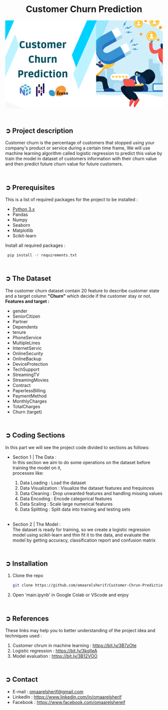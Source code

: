 <!-- PROJECT TITLE -->
**<h1 align="center">Customer Churn Prediction</h1>**

<!-- LOGO -->
<p align="center">
  <img src="Images/customer_chrun_cover.png"/>
</p>

<!-- PROJECT DESCRIPTION -->
## <br>**➲ Project description**
Customer churn is the percentage of customers that stopped using your company's product
or service during a certain time frame, We will use machine learning algorithm called logistic regression to predict this value by train the model in dataset of customers information with their churn value and then predict future churn value for future customers.

<!-- PREREQUISTIES -->
## <br>**➲ Prerequisites**
This is a list of required packages for the project to be installed :
* <a href="https://www.python.org/downloads/" target="_blank">Python 3.x</a>
* Pandas 
* Numpy
* Seaborn
* Matplotlib
* Scikit-learn

Install all required packages :
 ```sh
  pip install -r requirements.txt
  ```

<!-- THE DATASET -->
## <br>**➲ The Dataset**
The customer churn dataset contain 20 feature to describe customer state
and a target column **"Churn"** which decide if the customer stay or not.
<br>**Features and target :**
- gender
- SeniorCitizen
- Partner
- Dependents
- tenure
- PhoneService
- MultipleLines
- InternetServic 
- OnlineSecurity
- OnlineBackup
- DeviceProtection
- TechSupport
- StreamingTV
- StreamingMovies
- Contract 
- PaperlessBilling 
- PaymentMethod
- MonthlyCharges
- TotalCharges
- Churn (target)

<!-- CODING SECTIONS -->
## <br>**➲ Coding Sections**
In this part we will see the project code divided to sections as follows:
<br>

- Section 1 | The Data :<br>
In this section we aim to do some operations on the dataset before training the model on it,
<br>processes like:
  1. Data Loading : Load the dataset
  2. Data Visualization : Visualize the dataset features and frequinces
  3. Data Cleaning : Drop unwanted features and handling missing values 
  4. Data Encoding : Encode categorical features
  5. Data Scaling : Scale large numerical features
  6. Data Splitting : Split data into training and testing sets<br><br>

- Section 2 | The Model :<br>
The dataset is ready for training, so we create a logistic regression model using scikit-learn and thin fit it to the data, and evaluate the model by getting accuracy, classification report and confusion matrix<br>

<!-- INSTALLATION -->
## <br>**➲ Installation**
1. Clone the repo
   ```sh
   git clone https://github.com/omaarelsherif/Customer-Chrun-Prediction-Using-Machine-Learning.git
   ```
2. Open 'main.ipynb' in Google Colab or VScode and enjoy

<!-- REFERENCES -->
## <br>**➲ References**
These links may help you to better understanding of the project idea and techniques used :
1. Customer chrum in machine learning : https://bit.ly/3B7zOte
2. Logistic regression : https://bit.ly/3kqIIeA
3. Model evaluation : https://bit.ly/3B12VOO

<!-- CONTACT -->
## <br>**➲ Contact**
- E-mail   : [omaarelsherif@gmail.com](mailto:omaarelsherif@gmail.com)
- LinkedIn : https://www.linkedin.com/in/omaarelsherif
- Facebook : https://www.facebook.com/omaarelshereif
